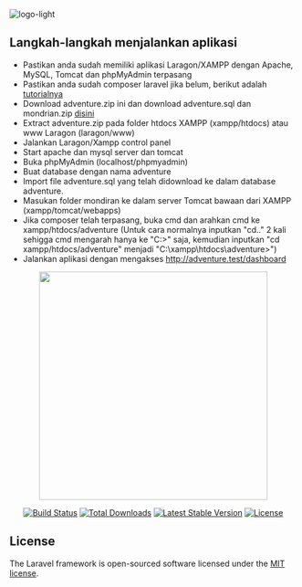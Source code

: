 ![logo-light](https://user-images.githubusercontent.com/70278182/177314640-9fd0e4ec-1ced-4953-b4e3-c211f888956f.png)

## Langkah-langkah menjalankan aplikasi
* Pastikan anda sudah memiliki aplikasi Laragon/XAMPP dengan Apache, MySQL, Tomcat dan phpMyAdmin terpasang
* Pastikan anda sudah composer laravel jika belum, berikut adalah [tutorialnya](https://www.niagahoster.co.id/blog/cara-install-composer/)
* Download adventure.zip ini dan download adventure.sql dan mondrian.zip [disini](https://drive.google.com/drive/folders/1QrBOgrpBVdoJx6fI6jiZOH6jmMUhWba2?usp=sharing)
* Extract adventure.zip pada folder htdocs XAMPP (xampp/htdocs) atau www Laragon (laragon/www)
* Jalankan Laragon/Xampp control panel
* Start apache dan mysql server dan tomcat
* Buka phpMyAdmin (localhost/phpmyadmin)
* Buat database dengan nama adventure
* Import file adventure.sql yang telah didownload ke dalam database adventure.
* Masukan folder mondiran ke dalam server Tomcat bawaan dari XAMPP (xampp/tomcat/webapps)
* Jika composer telah terpasang, buka cmd dan arahkan cmd ke xampp/htdocs/adventure (Untuk cara normalnya inputkan "cd.." 2 kali sehigga cmd mengarah hanya ke "C:\>" saja, kemudian inputkan "cd xampp/htdocs/adventure" menjadi "C:\xampp\htdocs\adventure>")
* Jalankan aplikasi dengan mengakses http://adventure.test/dashboard

<p align="center"><a href="https://laravel.com" target="_blank"><img src="https://raw.githubusercontent.com/laravel/art/master/logo-lockup/5%20SVG/2%20CMYK/1%20Full%20Color/laravel-logolockup-cmyk-red.svg" width="400"></a></p>

<p align="center">
<a href="https://travis-ci.org/laravel/framework"><img src="https://travis-ci.org/laravel/framework.svg" alt="Build Status"></a>
<a href="https://packagist.org/packages/laravel/framework"><img src="https://img.shields.io/packagist/dt/laravel/framework" alt="Total Downloads"></a>
<a href="https://packagist.org/packages/laravel/framework"><img src="https://img.shields.io/packagist/v/laravel/framework" alt="Latest Stable Version"></a>
<a href="https://packagist.org/packages/laravel/framework"><img src="https://img.shields.io/packagist/l/laravel/framework" alt="License"></a>
</p>

## License

The Laravel framework is open-sourced software licensed under the [MIT license](https://opensource.org/licenses/MIT).
